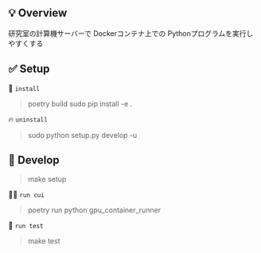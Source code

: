 ## :bulb: Overview
研究室の計算機サーバーで Dockerコンテナ上での Pythonプログラムを実行しやすくする

## :white_check_mark: Setup

:rocket: `install`
> poetry build
> sudo pip install -e .

:fire: `uninstall`
> sudo python setup.py develop -u  

## :hammer: Develop

> make setup

:technologist: `run cui`
> poetry run python gpu_container_runner 

:test_tube: `run test`
> make test
